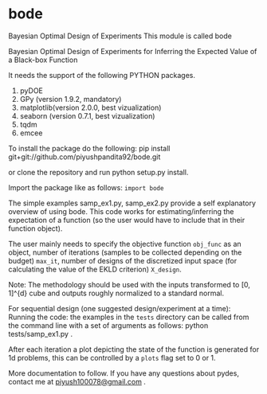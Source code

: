 # bode
Bayesian Optimal Design of Experiments 
This module is called bode

Bayesian Optimal Design of Experiments for Inferring the Expected Value of a Black-box Function

 
It needs the support of the following PYTHON packages.
1. pyDOE 
2. GPy (version 1.9.2, mandatory)
3. matplotlib(version 2.0.0, best vizualization)
4. seaborn (version 0.7.1, best vizualization)
5. tqdm
6. emcee

To install the package do the following:
pip install git+git://github.com/piyushpandita92/bode.git  

or clone the repository and run python setup.py install.

Import the package like as follows:
 ```import bode```

The simple examples samp_ex1.py, samp_ex2.py provide a self explanatory overview of using bode.
This code works for estimating/inferring the expectation of a function (so the user would have to include that in their function object).

The user mainly needs to specify the objective function ```obj_func``` as an object, number of iterations (samples to be collected depending on the budget) ```max_it```, number of designs of the discretized input space (for calculating the value of the EKLD criterion) ```X_design```. 

Note: The methodology should be used with the inputs transformed to [0, 1]^{d} cube and outputs roughly normalized to a standard normal.

For sequential design  (one suggested design/experiment at a time):
Running the code: the examples in the ```tests``` directory can be called from the command line with a set of arguments as follows: python tests/samp_ex1.py .


After each iteration a plot depicting the state of the function is generated for 1d problems, this can be controlled by a ```plots``` flag set to 0 or 1.  

More documentation to follow.
If you have any questions about pydes, contact me at piyush100078@gmail.com .

